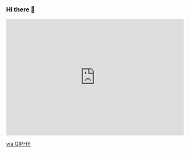 ### Hi there 👋

<iframe src="https://giphy.com/embed/Uaxj062PavgqZRhVkS" width="480" height="314" frameBorder="0" class="giphy-embed" allowFullScreen></iframe><p><a href="https://giphy.com/stickers/sticker-kawaii-vibe-Uaxj062PavgqZRhVkS">via GIPHY</a></p>

<!--
**mridul2620/mridul2620** is a ✨ _special_ ✨ repository because its `README.md` (this file) appears on your GitHub profile.

Here are some ideas to get you started:

- 🔭 I’m currently working on ...
- 🌱 I’m currently learning ...
- 👯 I’m looking to collaborate on ...
- 🤔 I’m looking for help with ...
- 💬 Ask me about ...
- 📫 How to reach me: ...
- 😄 Pronouns: ...
- ⚡ Fun fact: ...
-->

